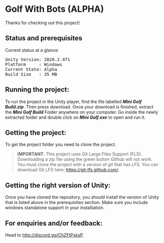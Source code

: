
# Golf With Bots (ALPHA)

Thanks for checking out this project!

## Status and prerequisites

Current status at a glance:

<pre>Unity Version: 2020.2.4f1
Platform     : Windows
Current State: Alpha
Build Size   : 35 MB
</pre>

## Running the project:

To run the project in the Unity player, find the file labelled ***Mini Golf Build.zip***. Then press download.
Once your download is finished, extract the ***Mini Golf Build*** Folder anywhere on your computer.
Go inside the newly extracted folder and double click on ***Mini Golf.exe*** to open and run it.

## Getting the project:

To get the project folder you need to clone the project.

> **IMPORTANT**: This project uses Git Large Files Support (FLS).
Downloading a zip file using the green button Github will not work. You must clone the project with a version of git that has LFS. You can download Git LFS here: https://git-lfs.github.com/.

## Getting the right version of Unity:

Once you have cloned the repository, you should install the version of Unity that is listed above in the prerequisites section. Make sure you include windows standalone support in your installiation.

## For enquiries and/or feedback:
Head to http://discord.gg/ChZFtPxksP.
